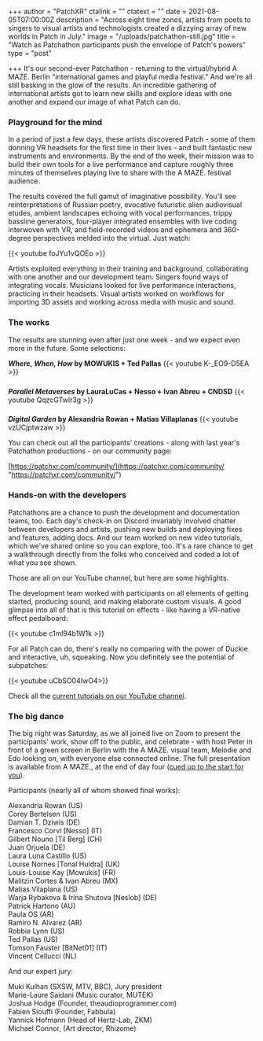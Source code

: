 +++
author = "PatchXR"
ctalink = ""
ctatext = ""
date = 2021-08-05T07:00:00Z
description = "Across eight time zones, artists from poets to singers to visual artists and technologists created a dizzying array of new worlds in Patch in July."
image = "/uploads/patchathon-still.jpg"
title = "Watch as Patchathon participants push the envelope of Patch's powers"
type = "post"

+++
It's our second-ever Patchathon - returning to the virtual/hybrid A MAZE. Berlin "international games and playful media festival." And we're all still basking in the glow of the results. An incredible gathering of international artists got to learn new skills and explore ideas with one another and expand our image of what Patch can do.

### Playground for the mind

In a period of just a few days, these artists discovered Patch - some of them donning VR headsets for the first time in their lives - and built fantastic new instruments and environments. By the end of the week, their mission was to build their own tools for a live performance and capture roughly three minutes of themselves playing live to share with the A MAZE. festival audience.

The results covered the full gamut of imaginative possibility. You'll see reinterpretations of Russian poetry, evocative futuristic alien audiovisual etudes, ambient landscapes echoing with vocal performances, trippy bassline generators, four-player integrated ensembles with live coding interwoven with VR, and field-recorded videos and ephemera and 360-degree perspectives melded into the virtual. Just watch:

{{< youtube foJYu1vQOEo >}}

Artists exploited everything in their training and background, collaborating with one another and our development team. Singers found ways of integrating vocals. Musicians looked for live performance interactions, practicing in their headsets. Visual artists worked on workflows for importing 3D assets and working across media with music and sound.

### The works

The results are stunning even after just one week - and we expect even more in the future. Some selections:

**_Where, When, How_ by MOWUKIS + Ted Pallas**
{{< youtube K-_EO9-D5EA >}}

###

**_Parallel Metaverses_ by LauraLuCas + Nesso + Ivan Abreu + CNDSD**
{{< youtube QqzcGTwlr3g >}}

###

**_Digital Garden_ by Alexandria Rowan + Matias Villaplanas**
{{< youtube vzUCjptwzaw >}}


You can check out all the participants' creations - along with last year's Patchathon productions - on our community page:

[https://patchxr.com/community/](https://patchxr.com/community/ "https://patchxr.com/community/")

### Hands-on with the developers

Patchathons are a chance to push the development and documentation teams, too. Each day's check-in on Discord invariably involved chatter between developers and artists, pushing new builds and deploying fixes and features, adding docs. And our team worked on new video tutorials, which we've shared online so you can explore, too. It's a rare chance to get a walkthrough directly from the folks who conceived and coded a lot of what you see shown.

Those are all on our YouTube channel, but here are some highlights.

The development team worked with participants on all elements of getting started, producing sound, and making elaborate custom visuals. A good glimpse into all of that is this tutorial on effects - like having a VR-native effect pedalboard:

{{< youtube c1ml94b1W1k >}}

For all Patch can do, there's really no comparing with the power of Duckie and interactive, uh, squeaking. Now you definitely see the potential of subpatches:

{{< youtube uCbSO04IwO4>}}

Check all the [current tutorials on our YouTube channel](https://www.youtube.com/playlist?list=PLZ3huGd9vL1KM3Xjg-KeFzlrKOXFMlbxk).

### The big dance

The big night was Saturday, as we all joined live on Zoom to present the participants' work, show off to the public, and celebrate - with host Peter in front of a green screen in Berlin with the A MAZE. visual team, Melodie and Edo looking on, with everyone else connected online. The full presentation is available from A MAZE., at the end of day four ([cued up to the start for you](https://www.youtube.com/watch?v=pSCgRWXNjtk?t=32555)).

Participants (nearly all of whom showed final works):

Alexandria Rowan (US)  
Corey Bertelsen (US)  
Damian T. Dziwis (DE)  
Francesco Corvi \[Nesso\] (IT)  
Gilbert Nouno \[Til Berg\] (CH)  
Juan Orjuela (DE)  
Laura Luna Castillo (US)  
Louise Nornes \[Tonal Huldra\] (UK)  
Louis-Louise Kay \[Mowukis\] (FR)  
Malitzin Cortes & Ivan Abreu (MX)  
Matias Vilaplana (US)  
Warja Rybakova & Irina Shutova \[Neslob\] (DE)  
Patrick Hartono (AU)  
Paula OS (AR)  
Ramiro N. Alvarez (AR)  
Robbie Lynn (US)  
Ted Pallas (US)  
Tomson Fauster \[BitNet01\] (IT)   
Vincent Cellucci (NL)

And our expert jury:

Muki Kulhan (SXSW, MTV, BBC), Jury president  
Marie-Laure Saidani (Music curator, MUTEK)  
Joshua Hodge (Founder, theaudioprogrammer.com)  
Fabien Siouffi (Founder, Fabbula)  
Yannick Hofmann (Head of Hertz-Lab, ZKM)  
Michael Connor, (Art director, Rhizome)